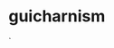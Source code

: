 # guicharnism

`

<bean class="com.jacknie.guicharnism.mybatis.ReloadableSqlSessionFactoryBean" id="sqlSession">
	<property name="dataSource" ref="dataSource" />
	<property name="configLocation" value="classpath:/mybatis/configuration.xml" />
	<property name="mapperLocations" value="classpath:/mybatis/mapper/*-mapper.xml" />
    	<property name="reloadTargets" value="file:/home/git/doodles/src/main/resources/mybatis/mapper" />
	<property name="realoadTargetFilePattern" value="*-mapper.xml" />
</bean>
